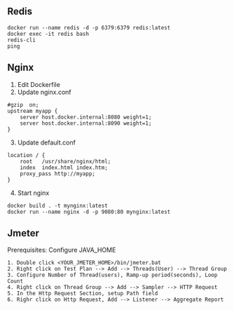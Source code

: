 

## Redis
```
docker run --name redis -d -p 6379:6379 redis:latest
docker exec -it redis bash
redis-cli
ping
```
## Nginx

1. Edit Dockerfile
2. Update nginx.conf
```
#gzip  on;
upstream myapp {
    server host.docker.internal:8080 weight=1;
    server host.docker.internal:8090 weight=1;
}
```
3. Update default.conf
```
location / {
    root   /usr/share/nginx/html;
    index  index.html index.htm;
    proxy_pass http://myapp;
}
```
4. Start nginx
```
docker build . -t mynginx:latest
docker run --name nginx -d -p 9080:80 mynginx:latest
```

## Jmeter

Prerequisites: Configure JAVA_HOME

```
1. Double click <YOUR_JMETER_HOME>/bin/jmeter.bat
2. Right click on Test Plan --> Add --> Threads(User) --> Thread Group
3. Configure Number of Thread(users), Ramp-up period(seconds), Loop Count
4. Right click on Thread Group --> Add --> Sampler --> HTTP Request
5. In the Http Request Section, setup Path field
6. Righr click on Http Request, Add --> Listener --> Aggregate Report 

```


